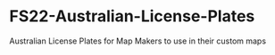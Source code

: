 # FS22-Australian-License-Plates
Australian License Plates for Map Makers to use in their custom maps
